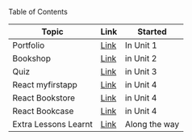 


Table of Contents

| Topic | Link | Started |
| --- | --- | --- |
| Portfolio | [Link](https://github.com/AffirmedVisionary/blackcodher-bootcamp/tree/master/html/portfolio) | In Unit 1 |
| Bookshop | [Link](https://github.com/AffirmedVisionary/blackcodher-bootcamp/tree/master/html/bookshop) | in Unit 2 |
| Quiz | [Link](https://github.com/AffirmedVisionary/blackcodher-bootcamp/tree/master/javascript/quiz-along) | in Unit 3 |
| React myfirstapp | [Link](https://github.com/AffirmedVisionary/blackcodher-bootcamp/tree/master/react-and-react-native/myfirstapp) | in Unit 4 |
| React Bookstore | [Link](https://github.com/AffirmedVisionary/blackcodher-bootcamp/tree/master/react-and-react-native/bookstore-react) | in Unit 4 |
| React Bookcase | [Link](https://github.com/AffirmedVisionary/blackcodher-react-mybookcase2) | in Unit 4 |
|Extra Lessons Learnt | [Link](https://github.com/AffirmedVisionary/blackcodher-bootcamp/tree/master/Extras) | Along the way |